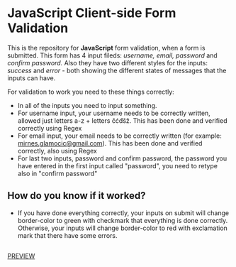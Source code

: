 # JavaScript Client-side Form Validation
This is the repository for **JavaScript** form validation, when a form is submitted. 
This form has 4 input fileds: *username, email, password* and *confirm password.*
Also they have two different styles for the inputs: *success* and *error* - both showing the different states of messages that the inputs can have.


For validation to work you need to these things correctly: 
* In all of the inputs you need to input something. 
* For username input, your username needs to be correctly written, allowed just letters a-z + letters čćđšž. This has been done and verified correctly using Regex
* For email input, your email needs to be correctly written (for example: mirnes.glamocic@gmail.com). This has been done and verified correctly, also using Regex
* For last two inputs, password and confirm password, the password you have entered in the first input called "password", you need to retype also in "confirm password"
## How do you know if it worked?
* If you have done everything correctly, your inputs on submit will change border-color to green with checkmark that everything is done correctly. Otherwise, your inputs will change border-color to red with exclamation mark that there have some errors.
##
[PREVIEW](https://full-stack-web-developer-and-designer.github.io/FormValidation.js/)

